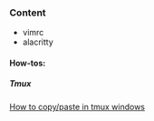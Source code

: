 ### Content

- vimrc
- alacritty


#### How-tos:

##### Tmux
[How to copy/paste in tmux windows](https://dev.to/iggredible/the-easy-way-to-copy-text-in-tmux-319g)

